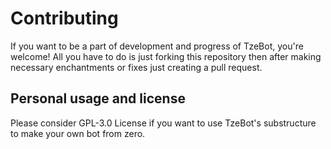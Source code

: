 # Contributing
If you want to be a part of development and progress of TzeBot, you're welcome! All you have to do is just forking this repository then after making necessary enchantments or fixes just creating a pull request.

## Personal usage and license
Please consider GPL-3.0 License if you want to use TzeBot's substructure to make your own bot from zero.
